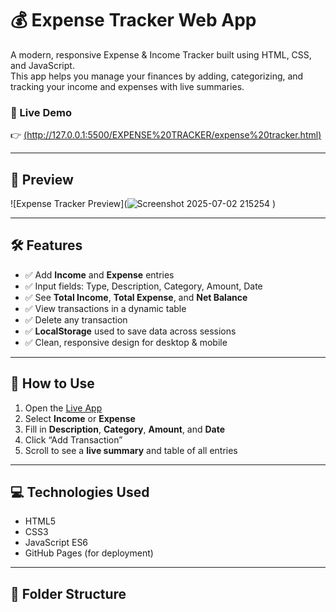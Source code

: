 # 💰 Expense Tracker Web App

A modern, responsive Expense & Income Tracker built using HTML, CSS, and JavaScript.  
This app helps you manage your finances by adding, categorizing, and tracking your income and expenses with live summaries.

### 🔗 Live Demo  
👉 [(http://127.0.0.1:5500/EXPENSE%20TRACKER/expense%20tracker.html)](https://daliaachowdhury.github.io/expense-tracker-app/)

---

## 📸 Preview

![Expense Tracker Preview](![Screenshot 2025-07-02 215254](https://github.com/user-attachments/assets/def7a99f-b76d-4721-8f02-2dc308e30698)
)

---

## 🛠️ Features

- ✅ Add **Income** and **Expense** entries
- ✅ Input fields: Type, Description, Category, Amount, Date
- ✅ See **Total Income**, **Total Expense**, and **Net Balance**
- ✅ View transactions in a dynamic table
- ✅ Delete any transaction
- ✅ **LocalStorage** used to save data across sessions
- ✅ Clean, responsive design for desktop & mobile

---

## 🚀 How to Use

1. Open the [Live App](https://daliaachowdhury.github.io/expense-tracker-app/)  
2. Select **Income** or **Expense**
3. Fill in **Description**, **Category**, **Amount**, and **Date**
4. Click “Add Transaction”
5. Scroll to see a **live summary** and table of all entries

---

## 💻 Technologies Used

- HTML5
- CSS3
- JavaScript ES6
- GitHub Pages (for deployment)

---

## 📁 Folder Structure

